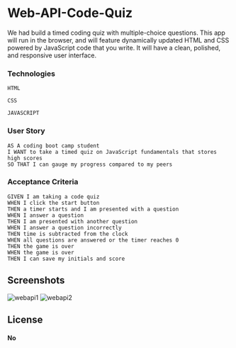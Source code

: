 # Web-API-Code-Quiz
We had build a timed coding quiz with multiple-choice questions. This app will run in the browser, and will feature dynamically updated HTML and CSS powered by JavaScript code that you write. It will have a clean, polished, and responsive user interface.

### Technologies
```
HTML

CSS

JAVASCRIPT
```

### User Story
```
AS A coding boot camp student
I WANT to take a timed quiz on JavaScript fundamentals that stores high scores
SO THAT I can gauge my progress compared to my peers
```
### Acceptance Criteria
```
GIVEN I am taking a code quiz
WHEN I click the start button
THEN a timer starts and I am presented with a question
WHEN I answer a question
THEN I am presented with another question
WHEN I answer a question incorrectly
THEN time is subtracted from the clock
WHEN all questions are answered or the timer reaches 0
THEN the game is over
WHEN the game is over
THEN I can save my initials and score
```

## Screenshots
![webapi1](https://user-images.githubusercontent.com/114631240/221445992-89ca331c-7ee9-41c4-9db6-7bd63534eb8e.png)
![webapi2](https://user-images.githubusercontent.com/114631240/221446001-9d68be23-ceaa-40c3-b7dc-9b0b7a12691f.png)


## License
#### No
